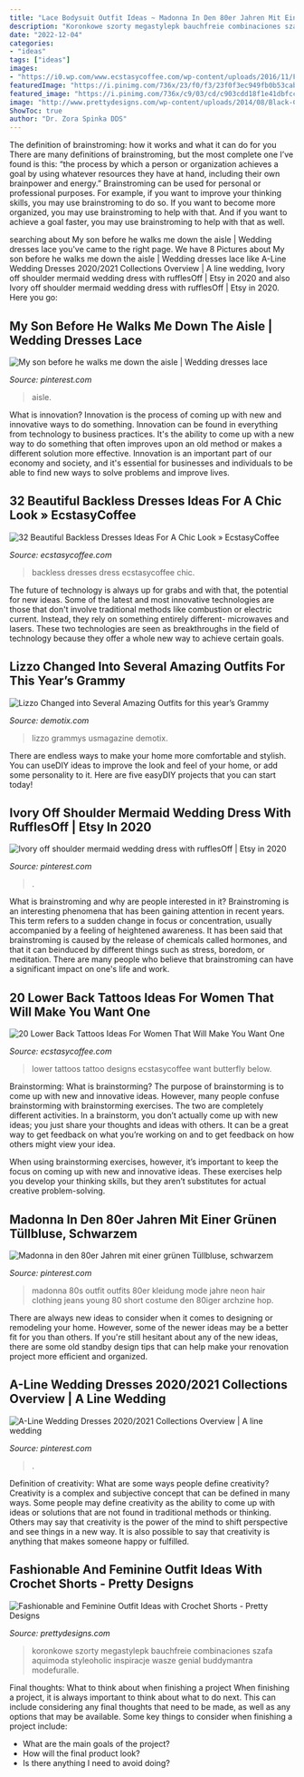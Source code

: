 ```yaml
---
title: "Lace Bodysuit Outfit Ideas ~ Madonna In Den 80er Jahren Mit Einer Grünen Tüllbluse, Schwarzem"
description: "Koronkowe szorty megastylepk bauchfreie combinaciones szafa aquimoda styleoholic inspiracje wasze genial buddymantra modefuralle"
date: "2022-12-04"
categories:
- "ideas"
tags: ["ideas"]
images:
- "https://i0.wp.com/www.ecstasycoffee.com/wp-content/uploads/2016/11/Favorite-embroidered-dress.jpg?resize=564%2C885"
featuredImage: "https://i.pinimg.com/736x/23/f0/f3/23f0f3ec949fb0b53cab2b0a5e0c5f3e.jpg"
featured_image: "https://i.pinimg.com/736x/c9/03/cd/c903cdd18f1e41dbfcc61a5a6d5af772.jpg"
image: "http://www.prettydesigns.com/wp-content/uploads/2014/08/Black-Crop-Top-with-White-Crochet-Shorts.jpg"
ShowToc: true
author: "Dr. Zora Spinka DDS"
---
```



The definition of brainstroming: how it works and what it can do for you
There are many definitions of brainstroming, but the most complete one I’ve found is this: “the process by which a person or organization achieves a goal by using whatever resources they have at hand, including their own brainpower and energy.” Brainstroming can be used for personal or professional purposes. For example, if you want to improve your thinking skills, you may use brainstroming to do so. If you want to become more organized, you may use brainstroming to help with that. And if you want to achieve a goal faster, you may use brainstroming to help with that as well.

	

		
searching about My son before he walks me down the aisle | Wedding dresses lace you've came to the right page. We have 8 Pictures about My son before he walks me down the aisle | Wedding dresses lace like A-Line Wedding Dresses 2020/2021 Collections Overview | A line wedding, Ivory off shoulder mermaid wedding dress with rufflesOff | Etsy in 2020 and also Ivory off shoulder mermaid wedding dress with rufflesOff | Etsy in 2020. Here you go:
		
    
## My Son Before He Walks Me Down The Aisle | Wedding Dresses Lace

<img loading=lazy src="https://i.pinimg.com/736x/1f/1b/fa/1f1bfaac094ebe5069a9cf331a40efab--my-son-the-boy.jpg" onerror="this.onerror=null;this.src='https://tse3.mm.bing.net/th?id=OIP.Xd7o2Y1C1feUYH3o1De-kAHaLD&amp;pid=15.1';" alt="My son before he walks me down the aisle | Wedding dresses lace">

_Source: pinterest.com_

>aisle. 

	

What is innovation?
Innovation is the process of coming up with new and innovative ways to do something. Innovation can be found in everything from technology to business practices. It's the ability to come up with a new way to do something that often improves upon an old method or makes a different solution more effective. Innovation is an important part of our economy and society, and it's essential for businesses and individuals to be able to find new ways to solve problems and improve lives.

    
## 32 Beautiful Backless Dresses Ideas For A Chic Look » EcstasyCoffee

<img loading=lazy src="https://i0.wp.com/www.ecstasycoffee.com/wp-content/uploads/2016/11/Favorite-embroidered-dress.jpg?resize=564%2C885" onerror="this.onerror=null;this.src='https://tse2.mm.bing.net/th?id=OIP.hqtbhB2i-zV-fo6USpVanwHaLn&amp;pid=15.1';" alt="32 Beautiful Backless Dresses Ideas For A Chic Look » EcstasyCoffee">

_Source: ecstasycoffee.com_

>backless dresses dress ecstasycoffee chic. 

	

The future of technology is always up for grabs and with that, the potential for new ideas. Some of the latest and most innovative technologies are those that don't involve traditional methods like combustion or electric current. Instead, they rely on something entirely different- microwaves and lasers. These two technologies are seen as breakthroughs in the field of technology because they offer a whole new way to achieve certain goals.

    
## Lizzo Changed Into Several Amazing Outfits For This Year’s Grammy

<img loading=lazy src="https://demotix.com/wp-content/uploads/2020/01/Lizzo-Changed-into-Several-Amazing-Outfits-for-this-year’s-Grammy-Awards5.jpg" onerror="this.onerror=null;this.src='https://tse3.mm.bing.net/th?id=OIP._fNLjI7G2o3u995WNb4rvAHaLZ&amp;pid=15.1';" alt="Lizzo Changed into Several Amazing Outfits for this year’s Grammy">

_Source: demotix.com_

>lizzo grammys usmagazine demotix. 

	

There are endless ways to make your home more comfortable and stylish. You can useDIY ideas to improve the look and feel of your home, or add some personality to it. Here are five easyDIY projects that you can start today!

    
## Ivory Off Shoulder Mermaid Wedding Dress With RufflesOff | Etsy In 2020

<img loading=lazy src="https://i.pinimg.com/736x/23/f0/f3/23f0f3ec949fb0b53cab2b0a5e0c5f3e.jpg" onerror="this.onerror=null;this.src='https://tse4.mm.bing.net/th?id=OIP.c3PxkRj4w0gKAAJMb8Mr4gHaLF&amp;pid=15.1';" alt="Ivory off shoulder mermaid wedding dress with rufflesOff | Etsy in 2020">

_Source: pinterest.com_

>. 

	

What is brainstroming and why are people interested in it?
Brainstroming is an interesting phenomena that has been gaining attention in recent years. This term refers to a sudden change in focus or concentration, usually accompanied by a feeling of heightened awareness. It has been said that brainstroming is caused by the release of chemicals called hormones, and that it can beinduced by different things such as stress, boredom, or meditation. There are many people who believe that brainstroming can have a significant impact on one's life and work.

    
## 20 Lower Back Tattoos Ideas For Women That Will Make You Want One

<img loading=lazy src="https://i2.wp.com/www.ecstasycoffee.com/wp-content/uploads/2017/02/butterfly.jpg?resize=600%2C450" onerror="this.onerror=null;this.src='https://tse3.mm.bing.net/th?id=OIP.PqGf3dr23YWSbmmfxPqLpwHaFj&amp;pid=15.1';" alt="20 Lower Back Tattoos Ideas For Women That Will Make You Want One">

_Source: ecstasycoffee.com_

>lower tattoos tattoo designs ecstasycoffee want butterfly below. 

	

Brainstorming: What is brainstorming?
The purpose of brainstorming is to come up with new and innovative ideas. However, many people confuse brainstorming with brainstorming exercises. The two are completely different activities.
In a brainstorm, you don’t actually come up with new ideas; you just share your thoughts and ideas with others. It can be a great way to get feedback on what you’re working on and to get feedback on how others might view your idea.

When using brainstorming exercises, however, it’s important to keep the focus on coming up with new and innovative ideas. These exercises help you develop your thinking skills, but they aren’t substitutes for actual creative problem-solving.

    
## Madonna In Den 80er Jahren Mit Einer Grünen Tüllbluse, Schwarzem

<img loading=lazy src="https://i.pinimg.com/736x/25/46/70/254670b93d6a583cf2d0608b2c5686f7--madonna-hose.jpg" onerror="this.onerror=null;this.src='https://tse2.mm.bing.net/th?id=OIP.cVK7vzIpXstgcqfjOugxqAHaKT&amp;pid=15.1';" alt="Madonna in den 80er Jahren mit einer grünen Tüllbluse, schwarzem">

_Source: pinterest.com_

>madonna 80s outfit outfits 80er kleidung mode jahre neon hair clothing jeans young 80 short costume den 80iger archzine hop. 

	

There are always new ideas to consider when it comes to designing or remodeling your home. However, some of the newer ideas may be a better fit for you than others. If you're still hesitant about any of the new ideas, there are some old standby design tips that can help make your renovation project more efficient and organized.

    
## A-Line Wedding Dresses 2020/2021 Collections Overview | A Line Wedding

<img loading=lazy src="https://i.pinimg.com/736x/c9/03/cd/c903cdd18f1e41dbfcc61a5a6d5af772.jpg" onerror="this.onerror=null;this.src='https://tse2.mm.bing.net/th?id=OIP.c8LSOhJcCMlv3jNipYLQ9gHaO0&amp;pid=15.1';" alt="A-Line Wedding Dresses 2020/2021 Collections Overview | A line wedding">

_Source: pinterest.com_

>. 

	

Definition of creativity: What are some ways people define creativity?
Creativity is a complex and subjective concept that can be defined in many ways. Some people may define creativity as the ability to come up with ideas or solutions that are not found in traditional methods or thinking. Others may say that creativity is the power of the mind to shift perspective and see things in a new way. It is also possible to say that creativity is anything that makes someone happy or fulfilled.

    
## Fashionable And Feminine Outfit Ideas With Crochet Shorts - Pretty Designs

<img loading=lazy src="http://www.prettydesigns.com/wp-content/uploads/2014/08/Black-Crop-Top-with-White-Crochet-Shorts.jpg" onerror="this.onerror=null;this.src='https://tse4.mm.bing.net/th?id=OIP.JE4Etu2f-ooG7b6NGAskkwHaK3&amp;pid=15.1';" alt="Fashionable and Feminine Outfit Ideas with Crochet Shorts - Pretty Designs">

_Source: prettydesigns.com_

>koronkowe szorty megastylepk bauchfreie combinaciones szafa aquimoda styleoholic inspiracje wasze genial buddymantra modefuralle. 

	

Final thoughts: What to think about when finishing a project
When finishing a project, it is always important to think about what to do next. This can include considering any final thoughts that need to be made, as well as any options that may be available. Some key things to consider when finishing a project include:
- What are the main goals of the project?
- How will the final product look?
- Is there anything I need to avoid doing?

